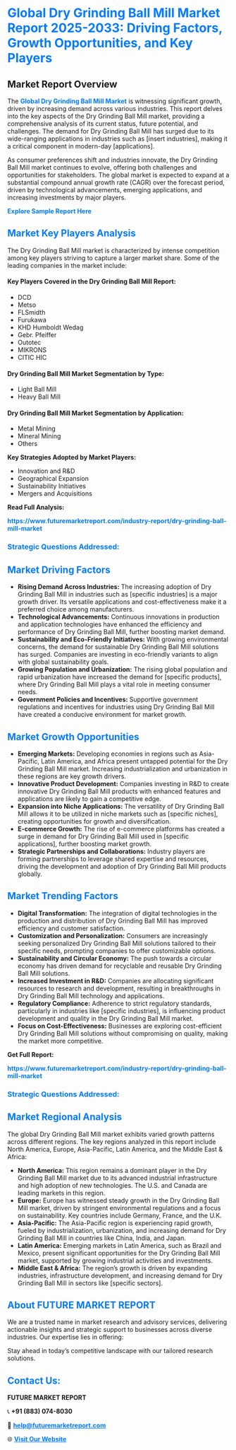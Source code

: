 <h1 style="color: #007BFF;">Global Dry Grinding Ball Mill Market Report 2025-2033: Driving Factors, Growth Opportunities, and Key Players</h1>

<section id="overview">
<h2>Market Report Overview</h2>
<p>The <a href="https://www.futuremarketreport.com/industry-report/dry-grinding-ball-mill-market" style="color: #007BFF; text-decoration: none;"><strong>Global Dry Grinding Ball Mill Market</strong></a> is witnessing significant growth, driven by increasing demand across various industries. This report delves into the key aspects of the Dry Grinding Ball Mill market, providing a comprehensive analysis of its current status, future potential, and challenges. The demand for Dry Grinding Ball Mill has surged due to its wide-ranging applications in industries such as [insert industries], making it a critical component in modern-day [applications].</p>
<p>As consumer preferences shift and industries innovate, the Dry Grinding Ball Mill market continues to evolve, offering both challenges and opportunities for stakeholders. The global market is expected to expand at a substantial compound annual growth rate (CAGR) over the forecast period, driven by technological advancements, emerging applications, and increasing investments by major players.</p>
</section>

<section id="overview">
<p><a href="https://www.futuremarketreport.com/request-sample/reportId=50605" style="color: #007BFF; text-decoration: none;"><strong>Explore Sample Report Here</strong></a></p>
</section>

<section id="key-players">
<h2 style="color: #007BFF;">Market Key Players Analysis</h2>
<p>The Dry Grinding Ball Mill market is characterized by intense competition among key players striving to capture a larger market share. Some of the leading companies in the market include:</p>
<h4>Key Players Covered in the Dry Grinding Ball Mill Report:</h4>
<ul><li>DCD</li><li>Metso</li><li>FLSmidth</li><li>Furukawa</li><li>KHD Humboldt Wedag</li><li>Gebr. Pfeiffer</li><li>Outotec</li><li>MIKRONS</li><li>CITIC HIC</li></ul>
<h4>Dry Grinding Ball Mill Market Segmentation by Type:</h4>
<ul><li>Light Ball Mill</li><li>Heavy Ball Mill</li></ul>

<h4>Dry Grinding Ball Mill Market Segmentation by Application:</h4>
<ul><li>Metal Mining</li><li>Mineral Mining</li><li>Others</li></ul>
<p><strong>Key Strategies Adopted by Market Players:</strong></p>
<ul>
<li>Innovation and R&D</li>
<li>Geographical Expansion</li>
<li>Sustainability Initiatives</li>
<li>Mergers and Acquisitions</li>
</ul>
</section>

<section>
<p><strong>Read Full Analysis: </strong></p><a href="https://www.futuremarketreport.com/industry-report/dry-grinding-ball-mill-market" style="color: #007BFF; text-decoration: none;"><strong>https://www.futuremarketreport.com/industry-report/dry-grinding-ball-mill-market</strong></a>
<h3 style="color: #007BFF;">Strategic Questions Addressed:</h3>
</section>

<section id="driving-factors">
<h2 style="color: #007BFF;">Market Driving Factors</h2>
<ul>
<li><strong>Rising Demand Across Industries:</strong> The increasing adoption of Dry Grinding Ball Mill in industries such as [specific industries] is a major growth driver. Its versatile applications and cost-effectiveness make it a preferred choice among manufacturers.</li>
<li><strong>Technological Advancements:</strong> Continuous innovations in production and application technologies have enhanced the efficiency and performance of Dry Grinding Ball Mill, further boosting market demand.</li>
<li><strong>Sustainability and Eco-Friendly Initiatives:</strong> With growing environmental concerns, the demand for sustainable Dry Grinding Ball Mill solutions has surged. Companies are investing in eco-friendly variants to align with global sustainability goals.</li>
<li><strong>Growing Population and Urbanization:</strong> The rising global population and rapid urbanization have increased the demand for [specific products], where Dry Grinding Ball Mill plays a vital role in meeting consumer needs.</li>
<li><strong>Government Policies and Incentives:</strong> Supportive government regulations and incentives for industries using Dry Grinding Ball Mill have created a conducive environment for market growth.</li>
</ul>
</section>

<section id="growth-opportunities">
<h2 style="color: #007BFF;">Market Growth Opportunities</h2>
<ul>
<li><strong>Emerging Markets:</strong> Developing economies in regions such as Asia-Pacific, Latin America, and Africa present untapped potential for the Dry Grinding Ball Mill market. Increasing industrialization and urbanization in these regions are key growth drivers.</li>
<li><strong>Innovative Product Development:</strong> Companies investing in R&D to create innovative Dry Grinding Ball Mill products with enhanced features and applications are likely to gain a competitive edge.</li>
<li><strong>Expansion into Niche Applications:</strong> The versatility of Dry Grinding Ball Mill allows it to be utilized in niche markets such as [specific niches], creating opportunities for growth and diversification.</li>
<li><strong>E-commerce Growth:</strong> The rise of e-commerce platforms has created a surge in demand for Dry Grinding Ball Mill used in [specific applications], further boosting market growth.</li>
<li><strong>Strategic Partnerships and Collaborations:</strong> Industry players are forming partnerships to leverage shared expertise and resources, driving the development and adoption of Dry Grinding Ball Mill products globally.</li>
</ul>
</section>

<section id="trending-factors">
<h2 style="color: #007BFF;">Market Trending Factors</h2>
<ul>
<li><strong>Digital Transformation:</strong> The integration of digital technologies in the production and distribution of Dry Grinding Ball Mill has improved efficiency and customer satisfaction.</li>
<li><strong>Customization and Personalization:</strong> Consumers are increasingly seeking personalized Dry Grinding Ball Mill solutions tailored to their specific needs, prompting companies to offer customizable options.</li>
<li><strong>Sustainability and Circular Economy:</strong> The push towards a circular economy has driven demand for recyclable and reusable Dry Grinding Ball Mill solutions.</li>
<li><strong>Increased Investment in R&D:</strong> Companies are allocating significant resources to research and development, resulting in breakthroughs in Dry Grinding Ball Mill technology and applications.</li>
<li><strong>Regulatory Compliance:</strong> Adherence to strict regulatory standards, particularly in industries like [specific industries], is influencing product development and quality in the Dry Grinding Ball Mill market.</li>
<li><strong>Focus on Cost-Effectiveness:</strong> Businesses are exploring cost-efficient Dry Grinding Ball Mill solutions without compromising on quality, making the market more competitive.</li>
</ul>
</section>

<section>
<p><strong>Get Full Report: </strong></p><a href="https://www.futuremarketreport.com/industry-report/dry-grinding-ball-mill-market" style="color: #007BFF; text-decoration: none;"><strong>https://www.futuremarketreport.com/industry-report/dry-grinding-ball-mill-market</strong></a>
<h3 style="color: #007BFF;">Strategic Questions Addressed:</h3>
</section>


<section id="regional-analysis">
<h2 style="color: #007BFF;">Market Regional Analysis</h2>
<p>The global Dry Grinding Ball Mill market exhibits varied growth patterns across different regions. The key regions analyzed in this report include North America, Europe, Asia-Pacific, Latin America, and the Middle East & Africa:</p>
<ul>
<li><strong>North America:</strong> This region remains a dominant player in the Dry Grinding Ball Mill market due to its advanced industrial infrastructure and high adoption of new technologies. The U.S. and Canada are leading markets in this region.</li>
<li><strong>Europe:</strong> Europe has witnessed steady growth in the Dry Grinding Ball Mill market, driven by stringent environmental regulations and a focus on sustainability. Key countries include Germany, France, and the U.K.</li>
<li><strong>Asia-Pacific:</strong> The Asia-Pacific region is experiencing rapid growth, fueled by industrialization, urbanization, and increasing demand for Dry Grinding Ball Mill in countries like China, India, and Japan.</li>
<li><strong>Latin America:</strong> Emerging markets in Latin America, such as Brazil and Mexico, present significant opportunities for the Dry Grinding Ball Mill market, supported by growing industrial activities and investments.</li>
<li><strong>Middle East & Africa:</strong> The region’s growth is driven by expanding industries, infrastructure development, and increasing demand for Dry Grinding Ball Mill in sectors like [specific sectors].</li>
</ul>
</section>

<footer>
<h2 style="color: #007BFF;">About FUTURE MARKET REPORT</h2>
<p>We are a trusted name in market research and advisory services, delivering actionable insights and strategic support to businesses across diverse industries. Our expertise lies in offering:</p>

<p>Stay ahead in today’s competitive landscape with our tailored research solutions.</p>

<h2 style="color: #007BFF;">Contact Us:</h2>
<p><strong>FUTURE MARKET REPORT</strong></p>
<p>📞 <strong>+91 (883) 074-8030</strong></p>
<p>📧 <strong><a href="mailto:help@futuremarketreport.com" style="color: #007BFF;">help@futuremarketreport.com</a></strong></p>
<p>🌐 <strong><a href="https://www.futuremarketreport.com/" style="color: #007BFF;">Visit Our Website</a></strong></p>
</footer>